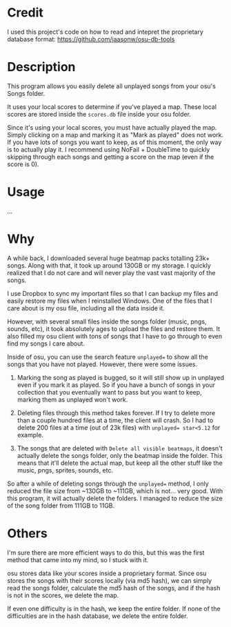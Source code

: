 # Credit
I used this project's code on how to read and intepret the proprietary
database format: https://github.com/jaasonw/osu-db-tools

# Description
This program allows you easily delete all unplayed songs from your osu's Songs
folder. 

It uses your local scores to determine if you've played a map. These local scores
are stored inside the `scores.db` file inside your osu folder.

Since it's using your local scores, you must have actually played the map. Simply
clicking on a map and marking it as "Mark as played" does not work. If you have
lots of songs you want to keep, as of this moment, the only way is to actually
play it. I recommend using NoFail + DoubleTime to quickly skipping through
each songs and getting a score on the map (even if the score is 0).

# Usage
...

# Why
A while back, I downloaded several huge beatmap packs totalling 23k+ songs.
Along with that, it took up around 130GB or my storage. I quickly realized 
that I do not care and will never play the vast vast majority of the songs.

I use Dropbox to sync my important files so that I can backup my files
and easily restore my files when I reinstalled Windows. One of the files
that I care about is my osu file, including all the data inside it.

However, with several small files inside the songs folder 
(music, pngs, sounds, etc), it took absolutely ages to upload the files
and restore them. It also filled my osu client with tons of songs that
I have to go through to even find my songs I care about.

Inside of osu, you can use the search feature `unplayed=` to show all
the songs that you have not played. However, there were some issues.

1. Marking the song as played is bugged, so it will still show up in
unplayed even if you mark it as played. So if you have a bunch of songs
in your collection that you eventually want to pass but you want to keep,
marking them as unplayed won't work.

2. Deleting files through this method takes forever. If I try to delete
more than a couple hundred files at a time, the client will crash. So
I had to delete 200 files at a time (out of 23k files) with
`unplayed= star<5.12` for example.

3. The songs that are deleted with `Delete all visible beatmaps`, it
doesn't actually delete the songs folder, only the beatmap inside the
folder. This means that it'll delete the actual map, but keep all the
other stuff like the music, pngs, sprites, sounds, etc.

So after a while of deleting songs through the `unplayed=` method, I only
reduced the file size from ~130GB to ~111GB, which is not... very good.
With this program, it will actually delete the folders. I managed to
reduce the size of the song folder from 111GB to 11GB.

# Others
I'm sure there are more efficient ways to do this, but this was the first
method that came into my mind, so I stuck with it.

osu stores data like your scores inside a proprietary format.
Since osu stores the songs with their scores locally (via md5 hash),
we can simply read the songs folder, calculate the md5 hash of the
songs, and if the hash is not in the scores, we delete the map.

If even one difficulty is in the hash, we keep the entire folder.
If none of the difficulties are in the hash database, we delete
the entire folder.
